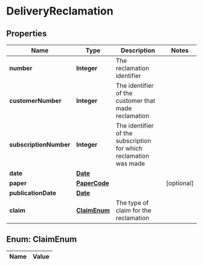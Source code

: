 

# DeliveryReclamation

## Properties

Name | Type | Description | Notes
------------ | ------------- | ------------- | -------------
**number** | **Integer** | The reclamation identifier | 
**customerNumber** | **Integer** | The identifier of the customer that made reclamation | 
**subscriptionNumber** | **Integer** | The identifier of the subscription for which reclamation was made | 
**date** | [**Date**](Date.md) |  | 
**paper** | [**PaperCode**](PaperCode.md) |  |  [optional]
**publicationDate** | [**Date**](Date.md) |  | 
**claim** | [**ClaimEnum**](#ClaimEnum) | The type of claim for the reclamation | 


## Enum: ClaimEnum

Name | Value
---- | -----




